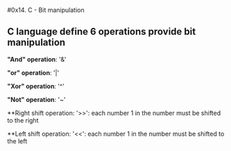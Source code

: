#0x14. C - Bit manipulation
<h2>C language define 6 operations  provide bit manipulation</h2>

**"And" operation**: '&'

**"or" operation**: '|'

**"Xor" operation**: '^'

**"Not" operation**: '~'

**Right shift operation: '>>': each number 1 in the number must be shifted
to the right

**Left shift operation: '<<': each number 1 in the number must be shifted
to the left
